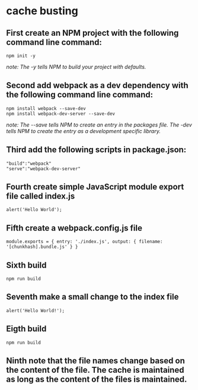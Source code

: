 # cache busting

## First create an NPM project with the following command line command:

    npm init -y

*note: The -y tells NPM to build your project with defaults.*

## Second add webpack as a dev dependency with the following command line command:

    npm install webpack --save-dev
    npm install webpack-dev-server --save-dev

*note: The --save tells NPM to create an entry in the packages file.  The -dev tells NPM to create the entry as a development specific library.*

## Third add the following scripts in package.json:

    "build":"webpack"
    "serve":"webpack-dev-server"

## Fourth create simple JavaScript module export file called index.js

    alert('Hello World');

## Fifth create a webpack.config.js file

    module.exports = { entry: './index.js', output: { filename: '[chunkhash].bundle.js' } }

## Sixth build

    npm run build

## Seventh make a small change to the index file

    alert('Hello World!');

## Eigth build

    npm run build

## Ninth note that the file names change based on the content of the file.  The cache is maintained as long as the content of the files is maintained.
